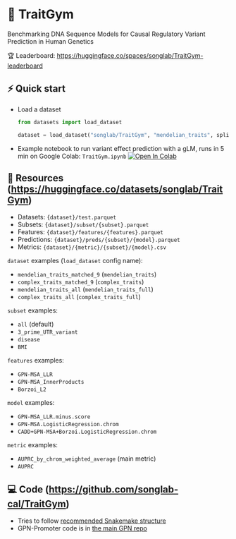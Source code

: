# 🧬 TraitGym
Benchmarking DNA Sequence Models for Causal Regulatory Variant Prediction in Human Genetics

🏆 Leaderboard: https://huggingface.co/spaces/songlab/TraitGym-leaderboard

## ⚡️ Quick start
- Load a dataset
    ```python
    from datasets import load_dataset
    
    dataset = load_dataset("songlab/TraitGym", "mendelian_traits", split="test")
    ```
- Example notebook to run variant effect prediction with a gLM, runs in 5 min on Google Colab: `TraitGym.ipynb` [![Open In Colab](https://colab.research.google.com/assets/colab-badge.svg)](https://colab.research.google.com/github/songlab-cal/TraitGym/blob/main/TraitGym.ipynb)

## 🤗 Resources (https://huggingface.co/datasets/songlab/TraitGym)
- Datasets: `{dataset}/test.parquet`
- Subsets: `{dataset}/subset/{subset}.parquet`
- Features: `{dataset}/features/{features}.parquet`
- Predictions: `{dataset}/preds/{subset}/{model}.parquet`
- Metrics: `{dataset}/{metric}/{subset}/{model}.csv`

`dataset` examples (`load_dataset` config name):
- `mendelian_traits_matched_9` (`mendelian_traits`)
- `complex_traits_matched_9` (`complex_traits`)
- `mendelian_traits_all` (`mendelian_traits_full`)
- `complex_traits_all` (`complex_traits_full`)

`subset` examples:
- `all` (default)
- `3_prime_UTR_variant`
- `disease`
- `BMI`

`features` examples:
- `GPN-MSA_LLR`
- `GPN-MSA_InnerProducts`
- `Borzoi_L2`

`model` examples:
-  `GPN-MSA_LLR.minus.score`
-  `GPN-MSA.LogisticRegression.chrom`
-  `CADD+GPN-MSA+Borzoi.LogisticRegression.chrom`

`metric` examples:
- `AUPRC_by_chrom_weighted_average` (main metric)
- `AUPRC`

## 💻 Code (https://github.com/songlab-cal/TraitGym)
- Tries to follow [recommended Snakemake structure](https://snakemake.readthedocs.io/en/stable/snakefiles/deployment.html)
- GPN-Promoter code is in [the main GPN repo](https://github.com/songlab-cal/gpn)
